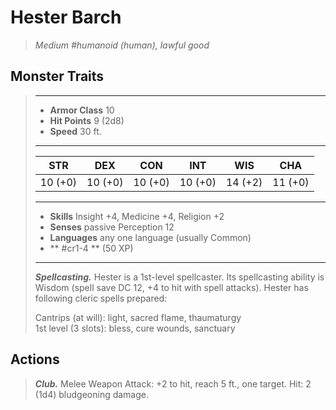 # Hester Barch
>*Medium #humanoid (human), lawful good*
## Monster Traits
>___
>- **Armor Class** 10
>- **Hit Points** 9 (2d8)
>- **Speed** 30 ft.
>___
>|STR|DEX|CON|INT|WIS|CHA|
>|:---:|:---:|:---:|:---:|:---:|:---:|
>|10 (+0)|10 (+0)|10 (+0)|10 (+0)|14 (+2)|11 (+0)|
>___
>- **Skills** Insight +4, Medicine +4, Religion +2
>- **Senses** passive Perception 12
>- **Languages** any one language (usually Common)
>- ** #cr1-4 ** (50 XP)
>___
>***Spellcasting.*** Hester is a 1st-level spellcaster. Its spellcasting ability is Wisdom (spell save DC 12, +4 to hit with spell attacks). Hester has following cleric spells prepared:  
>
>Cantrips (at will): light, sacred flame, thaumaturgy  
>1st level (3 slots): bless, cure wounds, sanctuary  
>
## Actions
>***Club.*** Melee Weapon Attack: +2 to hit, reach 5 ft., one target. Hit: 2 (1d4) bludgeoning damage.